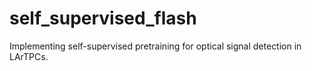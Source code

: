 # self_supervised_flash
Implementing self-supervised pretraining for optical signal detection in LArTPCs.
